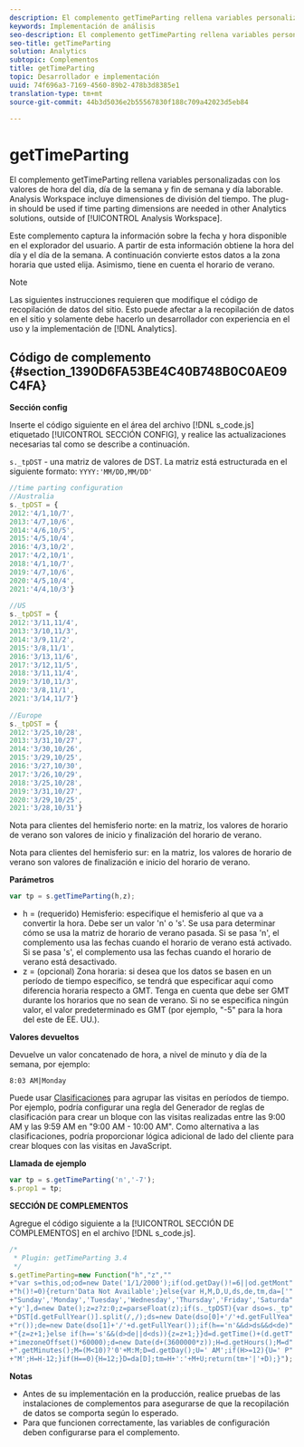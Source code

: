 ```yaml
---
description: El complemento getTimeParting rellena variables personalizadas con los valores de hora del día, día de la semana y fin de semana y día laborable. Analysis Workspace incluye dimensiones de división del tiempo. Debe utilizarse el complemento si se necesitan las dimensiones de división del tiempo en otras soluciones de Analytics fuera de Analysis Workspace.
keywords: Implementación de análisis
seo-description: El complemento getTimeParting rellena variables personalizadas con los valores de hora del día, día de la semana y fin de semana y día laborable. Analysis Workspace incluye dimensiones de división del tiempo. Debe utilizarse el complemento si se necesitan las dimensiones de división del tiempo en otras soluciones de Analytics fuera de Analysis Workspace.
seo-title: getTimeParting
solution: Analytics
subtopic: Complementos
title: getTimeParting
topic: Desarrollador e implementación
uuid: 74f696a3-7169-4560-89b2-478b3d8385e1
translation-type: tm+mt
source-git-commit: 44b3d5036e2b55567830f188c709a42023d5eb84

---
```



# getTimeParting

El complemento getTimeParting rellena variables personalizadas con los valores de hora del día, día de la semana y fin de semana y día laborable. Analysis Workspace incluye dimensiones de división del tiempo. The plug-in should be used if time parting dimensions are needed in other Analytics solutions, outside of [!UICONTROL Analysis Workspace].

Este complemento captura la información sobre la fecha y hora disponible en el explorador del usuario. A partir de esta información obtiene la hora del día y el día de la semana. A continuación convierte estos datos a la zona horaria que usted elija. Asimismo, tiene en cuenta el horario de verano.

>[!NOTE]
>
>Las siguientes instrucciones requieren que modifique el código de recopilación de datos del sitio. Esto puede afectar a la recopilación de datos en el sitio y solamente debe hacerlo un desarrollador con experiencia en el uso y la implementación de [!DNL Analytics].

## Código de complemento {#section_1390D6FA53BE4C40B748B0C0AE09C4FA}

**Sección config**

Inserte el código siguiente en el área del archivo [!DNL s_code.js] etiquetado [!UICONTROL SECCIÓN CONFIG], y realice las actualizaciones necesarias tal como se describe a continuación.

`s._tpDST` - una matriz de valores de DST. La matriz está estructurada en el siguiente formato: `YYYY:'MM/DD,MM/DD'`

```js
//time parting configuration 
//Australia 
s._tpDST = { 
2012:'4/1,10/7', 
2013:'4/7,10/6', 
2014:'4/6,10/5', 
2015:'4/5,10/4', 
2016:'4/3,10/2', 
2017:'4/2,10/1', 
2018:'4/1,10/7', 
2019:'4/7,10/6',
2020:'4/5,10/4',
2021:'4/4,10/3'} 
  
//US 
s._tpDST = { 
2012:'3/11,11/4', 
2013:'3/10,11/3', 
2014:'3/9,11/2', 
2015:'3/8,11/1', 
2016:'3/13,11/6', 
2017:'3/12,11/5', 
2018:'3/11,11/4', 
2019:'3/10,11/3',
2020:'3/8,11/1',
2021:'3/14,11/7'} 
  
//Europe 
s._tpDST = { 
2012:'3/25,10/28', 
2013:'3/31,10/27', 
2014:'3/30,10/26', 
2015:'3/29,10/25', 
2016:'3/27,10/30', 
2017:'3/26,10/29', 
2018:'3/25,10/28', 
2019:'3/31,10/27',
2020:'3/29,10/25',
2021:'3/28,10/31'}
```

Nota para clientes del hemisferio norte: en la matriz, los valores de horario de verano son valores de inicio y finalización del horario de verano.

Nota para clientes del hemisferio sur: en la matriz, los valores de horario de verano son valores de finalización e inicio del horario de verano.

**Parámetros**

```js
var tp = s.getTimeParting(h,z);
```

* h = (requerido) Hemisferio: especifique el hemisferio al que va a convertir la hora. Debe ser un valor 'n' o 's'. Se usa para determinar cómo se usa la matriz de horario de verano pasada. Si se pasa 'n', el complemento usa las fechas cuando el horario de verano está activado. Si se pasa 's', el complemento usa las fechas cuando el horario de verano está desactivado.
* z = (opcional) Zona horaria: si desea que los datos se basen en un período de tiempo específico, se tendrá que especificar aquí como diferencia horaria respecto a GMT. Tenga en cuenta que debe ser GMT durante los horarios que no sean de verano. Si no se especifica ningún valor, el valor predeterminado es GMT (por ejemplo, "-5" para la hora del este de EE. UU.).

**Valores devueltos**

Devuelve un valor concatenado de hora, a nivel de minuto y día de la semana, por ejemplo:

```
8:03 AM|Monday
```

Puede usar [Clasificaciones](https://marketing.adobe.com/resources/help/en_US/reference/classifications.html) para agrupar las visitas en períodos de tiempo. Por ejemplo, podría configurar una regla del Generador de reglas de clasificación para crear un bloque con las visitas realizadas entre las 9:00 AM y las 9:59 AM en "9:00 AM - 10:00 AM". Como alternativa a las clasificaciones, podría proporcionar lógica adicional de lado del cliente para crear bloques con las visitas en JavaScript.

**Llamada de ejemplo**

```js
var tp = s.getTimeParting('n','-7'); 
s.prop1 = tp;
```

**SECCIÓN DE COMPLEMENTOS**

Agregue el código siguiente a la [!UICONTROL SECCIÓN DE COMPLEMENTOS] en el archivo [!DNL s_code.js].

```js
/* 
 * Plugin: getTimeParting 3.4 
 */ 
s.getTimeParting=new Function("h","z","" 
+"var s=this,od;od=new Date('1/1/2000');if(od.getDay()!=6||od.getMont" 
+"h()!=0){return'Data Not Available';}else{var H,M,D,U,ds,de,tm,da=['" 
+"Sunday','Monday','Tuesday','Wednesday','Thursday','Friday','Saturda" 
+"y'],d=new Date();z=z?z:0;z=parseFloat(z);if(s._tpDST){var dso=s._tp" 
+"DST[d.getFullYear()].split(/,/);ds=new Date(dso[0]+'/'+d.getFullYea" 
+"r());de=new Date(dso[1]+'/'+d.getFullYear());if(h=='n'&&d>ds&&d<de)" 
+"{z=z+1;}else if(h=='s'&&(d>de||d<ds)){z=z+1;}}d=d.getTime()+(d.getT" 
+"imezoneOffset()*60000);d=new Date(d+(3600000*z));H=d.getHours();M=d" 
+".getMinutes();M=(M<10)?'0'+M:M;D=d.getDay();U=' AM';if(H>=12){U=' P" 
+"M';H=H-12;}if(H==0){H=12;}D=da[D];tm=H+':'+M+U;return(tm+'|'+D);}");
```

**Notas**

* Antes de su implementación en la producción, realice pruebas de las instalaciones de complementos para asegurarse de que la recopilación de datos se comporta según lo esperado.
* Para que funcionen correctamente, las variables de configuración deben configurarse para el complemento.

